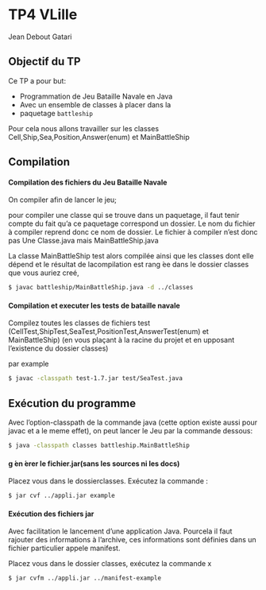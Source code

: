 # TP4 VLille

Jean Debout Gatari  

## Objectif du TP

Ce TP a pour but:  
* Programmation de Jeu Bataille Navale en Java
* Avec un ensemble de classes à placer dans la
* paquetage ```battleship```

Pour cela nous allons travailler sur les classes Cell,Ship,Sea,Position,Answer(enum) et MainBattleShip

## Compilation

#### Compilation des fichiers du Jeu Bataille Navale

On compiler afin de lancer le jeu;

pour compiler une classe qui se trouve dans un paquetage, il faut tenir compte du fait qu’a ce paquetage correspond un dossier.  Le nom du fichier à compiler reprend donc ce nom de dossier.  Le fichier à compiler n’est donc pas Une Classe.java mais MainBattleShip.java

La  classe MainBattleShip test  alors  compilée  ainsi  que  les  classes  dont  elle  dépend  et  le  résultat  de  lacompilation est rang ́ee dans le dossier classes que vous auriez creé,

```sh
$ javac battleship/MainBattleShip.java -d ../classes 
```
#### Compilation et executer les tests de bataille navale

Compilez toutes les classes de fichiers test (CellTest,ShipTest,SeaTest,PositionTest,AnswerTest(enum) et MainBattleShip) (en vous plaçant à la racine du projet et en upposant l’existence du dossier classes)

par example

```sh
$ javac -classpath test-1.7.jar test/SeaTest.java
```

## Exécution du programme

Avec  l’option-classpath de la commande java (cette option existe aussi pour javac et a le meme effet), on peut lancer le Jeu par la
commande dessous:

```sh
$ java -classpath classes battleship.MainBattleShip

```
#### g ́en ́erer le fichier.jar(sans les sources ni les docs)

Placez vous dans le dossierclasses.  Exécutez la commande :
```sh
$ jar cvf ../appli.jar example
```

#### Exécution des fichiers jar


Avec facilitation le lancement d’une application Java.  Pourcela il faut rajouter des informations à l’archive, ces informations sont définies dans un fichier particulier appele manifest.

Placez vous dans le dossier classes,  exécutez la commande 
x
```sh
$ jar cvfm ../appli.jar ../manifest-example
```
